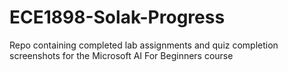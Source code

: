 # ECE1898-Solak-Progress
Repo containing completed lab assignments and quiz completion screenshots for the Microsoft AI For Beginners course
